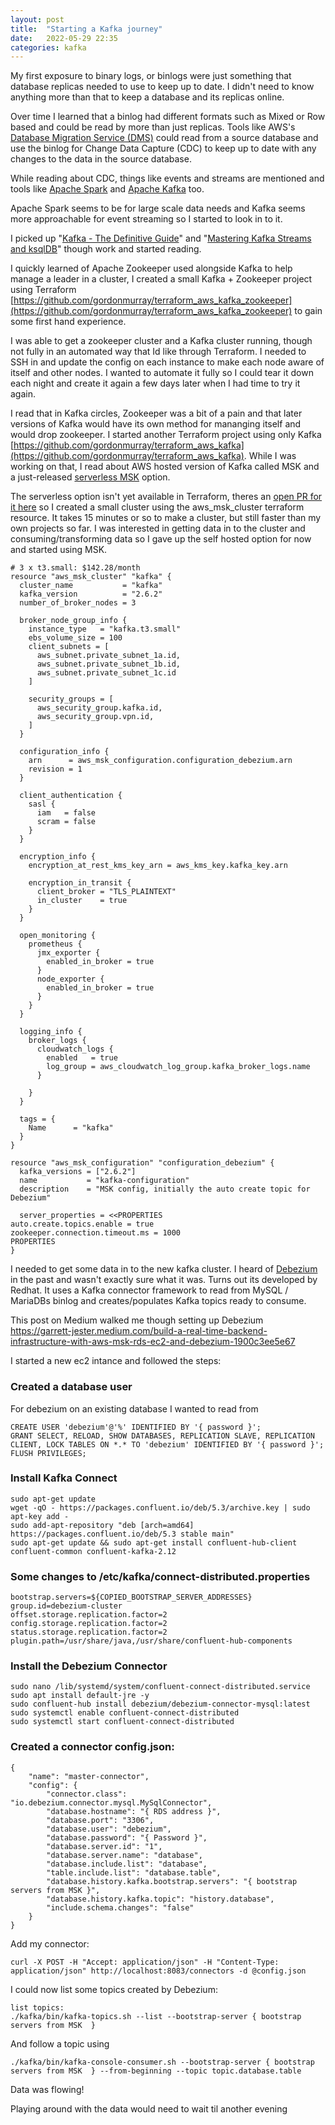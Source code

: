 ```yaml
---
layout: post
title:  "Starting a Kafka journey"
date:   2022-05-29 22:35
categories: kafka
---
```


My first exposure to binary logs, or binlogs were just something that database replicas needed to use to keep up to date. I didn't need to know anything more than that to keep a database and its replicas online.

Over time I learned that a binlog had different formats such as Mixed or Row based and could be read by more than just replicas. Tools like AWS's [Database Migration Service (DMS)](https://aws.amazon.com/dms/) could read from a source database and use the binlog for Change Data Capture (CDC) to keep up to date with any changes to the data in the source database.

While reading about CDC, things like events and streams are mentioned and tools like [Apache Spark](https://spark.apache.org/) and [Apache Kafka](https://kafka.apache.org/) too.

Apache Spark seems to be for large scale data needs and Kafka seems more approachable for event streaming so I started to look in to it.

I picked up "[Kafka - The Definitive Guide](https://www.amazon.co.uk/Kafka-Definitive-Real-Time-Stream-Processing/dp/1492043087/ref=sr_1_5?crid=1BPYEQA8AX2SR)" and "[Mastering Kafka Streams and ksqlDB](https://www.amazon.co.uk/Mastering-Kafka-Streams-ksqlDB-real-time/dp/1492062499/ref=sr_1_1?crid=1BPYEQA8AX2SR)" though work and started reading.

I quickly learned of Apache Zookeeper used alongside Kafka to help manage a leader in a cluster, I created a small Kafka + Zookeeper project using Terraform [https://github.com/gordonmurray/terraform_aws_kafka_zookeeper](https://github.com/gordonmurray/terraform_aws_kafka_zookeeper) to gain some first hand experience.

I was able to get a zookeeper cluster and a Kafka cluster running, though not fully in an automated way that Id like through Terraform. I needed to SSH in and update the config on each instance to make each node aware of itself and other nodes.  I wanted to automate it fully so I could tear it down each night and create it again a few days later when I had time to try it again.

I read that in Kafka circles, Zookeeper was a bit of a pain and that later versions of Kafka would have its own method for mananging itself and would drop zookeeper. I started another Terraform project using only Kafka [https://github.com/gordonmurray/terraform_aws_kafka](https://github.com/gordonmurray/terraform_aws_kafka). While I was working on that, I read about AWS hosted version of Kafka called MSK and a just-released [serverless MSK](https://aws.amazon.com/msk/features/msk-serverless/) option.

The serverless option isn't yet available in Terraform, theres an [open PR for it here](https://github.com/hashicorp/terraform-provider-aws/issues/22058) so I created a small cluster using the aws_msk_cluster terraform resource. It takes 15 minutes or so to make a cluster, but still faster than my own projects so far. I was interested in getting data in to the cluster and consuming/transforming data so I gave up the self hosted option for now and started using MSK.

```
# 3 x t3.small: $142.28/month
resource "aws_msk_cluster" "kafka" {
  cluster_name           = "kafka"
  kafka_version          = "2.6.2"
  number_of_broker_nodes = 3

  broker_node_group_info {
    instance_type   = "kafka.t3.small"
    ebs_volume_size = 100
    client_subnets = [
      aws_subnet.private_subnet_1a.id,
      aws_subnet.private_subnet_1b.id,
      aws_subnet.private_subnet_1c.id
    ]

    security_groups = [
      aws_security_group.kafka.id,
      aws_security_group.vpn.id,
    ]
  }

  configuration_info {
    arn      = aws_msk_configuration.configuration_debezium.arn
    revision = 1
  }

  client_authentication {
    sasl {
      iam   = false
      scram = false
    }
  }

  encryption_info {
    encryption_at_rest_kms_key_arn = aws_kms_key.kafka_key.arn

    encryption_in_transit {
      client_broker = "TLS_PLAINTEXT"
      in_cluster    = true
    }
  }

  open_monitoring {
    prometheus {
      jmx_exporter {
        enabled_in_broker = true
      }
      node_exporter {
        enabled_in_broker = true
      }
    }
  }

  logging_info {
    broker_logs {
      cloudwatch_logs {
        enabled   = true
        log_group = aws_cloudwatch_log_group.kafka_broker_logs.name
      }

    }
  }

  tags = {
    Name      = "kafka"
  }
}

resource "aws_msk_configuration" "configuration_debezium" {
  kafka_versions = ["2.6.2"]
  name           = "kafka-configuration"
  description    = "MSK config, initially the auto create topic for Debezium"

  server_properties = <<PROPERTIES
auto.create.topics.enable = true
zookeeper.connection.timeout.ms = 1000
PROPERTIES
}
```

I needed to get some data in to the new kafka cluster. I heard of [Debezium](https://debezium.io/) in the past and wasn't exactly sure what it was. Turns out its developed by Redhat. It uses a Kafka connector framework to read from MySQL / MariaDBs binlog and creates/populates Kafka topics ready to consume.

This post on Medium walked me though setting up Debezium https://garrett-jester.medium.com/build-a-real-time-backend-infrastructure-with-aws-msk-rds-ec2-and-debezium-1900c3ee5e67

I started a new ec2 intance and followed the steps:

### Created a database user

For debezium on an existing database I wanted to read from

```
CREATE USER 'debezium'@'%' IDENTIFIED BY '{ password }';
GRANT SELECT, RELOAD, SHOW DATABASES, REPLICATION SLAVE, REPLICATION CLIENT, LOCK TABLES ON *.* TO 'debezium' IDENTIFIED BY '{ password }';
FLUSH PRIVILEGES;
```

### Install Kafka Connect

```
sudo apt-get update
wget -qO - https://packages.confluent.io/deb/5.3/archive.key | sudo apt-key add -
sudo add-apt-repository "deb [arch=amd64] https://packages.confluent.io/deb/5.3 stable main"
sudo apt-get update && sudo apt-get install confluent-hub-client confluent-common confluent-kafka-2.12
```

### Some changes to /etc/kafka/connect-distributed.properties

```
bootstrap.servers=${COPIED_BOOTSTRAP_SERVER_ADDRESSES}
group.id=debezium-cluster
offset.storage.replication.factor=2
config.storage.replication.factor=2
status.storage.replication.factor=2
plugin.path=/usr/share/java,/usr/share/confluent-hub-components
```

### Install the Debezium Connector

```
sudo nano /lib/systemd/system/confluent-connect-distributed.service
sudo apt install default-jre -y
sudo confluent-hub install debezium/debezium-connector-mysql:latest
sudo systemctl enable confluent-connect-distributed
sudo systemctl start confluent-connect-distributed
```

### Created a connector config.json:

```
{
    "name": "master-connector",
    "config": {
        "connector.class": "io.debezium.connector.mysql.MySqlConnector",
        "database.hostname": "{ RDS address }",
        "database.port": "3306",
        "database.user": "debezium",
        "database.password": "{ Password }",
        "database.server.id": "1",
        "database.server.name": "database",
        "database.include.list": "database",
        "table.include.list": "database.table",
        "database.history.kafka.bootstrap.servers": "{ bootstrap servers from MSK }",
        "database.history.kafka.topic": "history.database",
        "include.schema.changes": "false"
    }
}
```

Add my connector:

```
curl -X POST -H "Accept: application/json" -H "Content-Type: application/json" http://localhost:8083/connectors -d @config.json
```

I could now list some topics created by Debezium:

```
list topics:
./kafka/bin/kafka-topics.sh --list --bootstrap-server { bootstrap servers from MSK  }
```

And follow a topic using

```
./kafka/bin/kafka-console-consumer.sh --bootstrap-server { bootstrap servers from MSK  } --from-beginning --topic topic.database.table
```

Data was flowing!

Playing around with the data would need to wait til another evening


